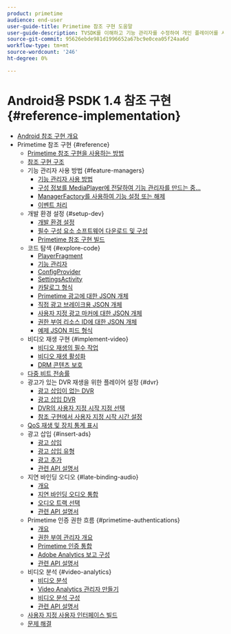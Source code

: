 ```yaml
---
product: primetime
audience: end-user
user-guide-title: Primetime 참조 구현 도움말
user-guide-description: TVSDK를 이해하고 기능 관리자를 수정하여 개인 플레이어를 사용자 정의할 수 있습니다.
source-git-commit: 95626ebde981d1996652a67bc9e0cea05f24aa6d
workflow-type: tm+mt
source-wordcount: '246'
ht-degree: 0%

---
```



# Android용 PSDK 1.4 참조 구현 {#reference-implementation}

+ [Android 참조 구현 개요](home.md)
+ Primetime 참조 구현 {#reference}
   + [Primetime 참조 구현을 사용하는 방법](ref-implementation/how-to-use-ref-player.md)
   + [참조 구현 구조](ref-implementation/ref-player-structure.md)
   + 기능 관리자 사용 방법 {#feature-managers}
      + [기능 관리자 사용 방법](ref-implementation/using-feature-managers/how-to-use-feature-managers.md)
      + [구성 정보를 MediaPlayer에 전달하여 기능 관리자를 만드는 중...](ref-implementation/using-feature-managers/creating-feature-managers.md)
      + [ManagerFactory를 사용하여 기능 설정 또는 해제](ref-implementation/using-feature-managers/turning-features-on-off.md)
      + [이벤트 처리](ref-implementation/using-feature-managers/handling-events.md)
   + 개발 환경 설정 {#setup-dev}
      + [개발 환경 설정](set-up-dev-environment/set-up-dev-environment-overview.md)
      + [필수 구성 요소 소프트웨어 다운로드 및 구성](set-up-dev-environment/download-prereqs-android.md)
      + [Primetime 참조 구현 빌드](set-up-dev-environment/install-the-ref-player-project.md)
   + 코드 탐색 {#explore-code}
      + [PlayerFragment](set-up-dev-environment/exploring-code/player-fragment.md)
      + [기능 관리자](set-up-dev-environment/exploring-code/about-psdk-feature-managers.md)
      + [ConfigProvider](set-up-dev-environment/exploring-code/config-provider.md)
      + [SettingsActivity](set-up-dev-environment/exploring-code/settings-activity.md)
      + [카탈로그 형식](set-up-dev-environment/exploring-code/catalog-format.md)
      + [Primetime 광고에 대한 JSON 개체](set-up-dev-environment/exploring-code/json-pt-ads.md)
      + [직접 광고 브레이크용 JSON 개체](set-up-dev-environment/exploring-code/json-direct-ad-breaks.md)
      + [사용자 지정 광고 마커에 대한 JSON 개체](set-up-dev-environment/exploring-code/json-custom-ad-markers.md)
      + [권한 부여 리소스 ID에 대한 JSON 개체](set-up-dev-environment/exploring-code/json-entitlement-resource-id.md)
      + [예제 JSON 피드 형식](set-up-dev-environment/exploring-code/example-json-feed-format.md)
   + 비디오 재생 구현 {#implement-video}
      + [비디오 재생의 필수 작업](implement-video-playback/video-playback.md)
      + [비디오 재생 활성화](implement-video-playback/enable-video-playback.md)
      + [DRM 콘텐츠 보호](implement-video-playback/content-protection.md)
   + [다중 비트 전송률](implement-video-playback/mbr.md)
   + 광고가 있는 DVR 재생을 위한 플레이어 설정 {#dvr}
      + [광고 삽입이 없는 DVR](implement-video-playback/dvr/dvr-without-ad-insertion.md)
      + [광고 삽입 DVR](implement-video-playback/dvr/dvr-with-ad-insertion.md)
      + [DVR의 사용자 지정 시작 지점 선택](implement-video-playback/dvr/dvr-custom-start-point.md)
      + [참조 구현에서 사용자 지정 시작 시간 설정](implement-video-playback/dvr/set-custom-start-time-dvr.md)
   + [QoS 재생 및 장치 통계 표시](implement-video-playback/qos-statistics.md)
   + 광고 삽입 {#insert-ads}
      + [광고 삽입](insert-ads/ad-insertion.md)
      + [광고 삽입 유형](insert-ads/ad-insertion-types.md)
      + [광고 추가](insert-ads/add-advertising.md)
      + [관련 API 설명서](insert-ads/aps-callbacks-ad-insertion.md)
   + 지연 바인딩 오디오 {#late-binding-audio}
      + [개요](late-binding-audio/late-binding-audio-overview.md)
      + [지연 바인딩 오디오 통합](late-binding-audio/aa-enable.md)
      + [오디오 트랙 선택](late-binding-audio/select-audio-tracks.md)
      + [관련 API 설명서](late-binding-audio/aa-api-callbacks.md)
   + Primetime 인증 권한 흐름 {#primetime-authentications}
      + [개요](paytvpass-entitlement/paytvpass-entitlement-overview.md)
      + [권한 부여 관리자 개요](paytvpass-entitlement/entitlement-overvivew.md)
      + [Primetime 인증 통합](paytvpass-entitlement/integrate-pass.md)
      + [Adobe Analytics 보고 구성](paytvpass-entitlement/pass-analytics-setup.md)
      + [관련 API 설명서](paytvpass-entitlement/pass-apis-callbacks.md)
   + 비디오 분석 {#video-analytics}
      + [비디오 분석](video-analytics/video-analytics-overview.md)
      + [Video Analytics 관리자 만들기](video-analytics/create-video-analytics-manager.md)
      + [비디오 분석 구성](video-analytics/configure-video-analytics-manager.md)
      + [관련 API 설명서](video-analytics/va-apis-callbacks.md)
   + [사용자 지정 사용자 인터페이스 빌드](build-custom-ui.md)
   + [문제 해결](troubleshooting.md)
